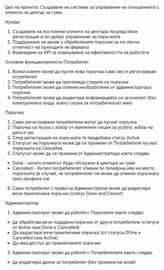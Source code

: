 Цел на проекта: Създаване на система за управление на отношенията с клиенти на център за гуми. 

Нужди: 
1. Създаване на постоянни клиенти на центъра посредством регистрация и по-добро управление на поръчките
2. Поддържане на архив с обработените поръчки за по-лесна отчетност на приходите на фирмата
3. Въвеждане на KPI за повишаване на ефективността на работата

Основни функционалности
Потребител
1. Всеки клиент може да пусне нова поръчка само ако е регистриран потребител
2. Потребителят може да преглежда старите си поръчки
3. Потребителят може да отменя необработени от администратора поръчки
4. Потребителят може да редактира информацията си за контакт (без електронната поща, която служи за потребителско име)


Поръчка
1. Само регистрирани потребители могат да пускат поръчка
2. Поръчка се пуска с избор от наличните опции за услуги, избор на дата и час
3. След регистрация на поръчката тя придобива статус Active
4. Статусът на поръчката може да се промени от Потребителя пуснал поръчката на Cancelled.
5. Статусът може да се промени от Администратора както следва:
- Done - когато клиентът бъде обслужен в центъра за гуми
- Cancelled - Когато потребителят отмени по телефона или на място поръчката (в случай, че потребителят не може да отмени поръчката през профила си)
6. Само потребител с права на Администратор може да редактира вече приключена поръчка (статус Done and Cancel)

Администратор
1. Администраторът може да работи с Поръчките както следва:
- да обработва вече подадени поръчки от други потребители (статуси от Active към Done и Cancelled)
- Да редактира вече приключена поръчка (от статуси DOne и Cancelled към Active)
- Да има достъп до приклйчените поръчки
2. Администраторът може да работи с Потребителите както следва:
- да редактира данни за потребител (без промяна на email)
